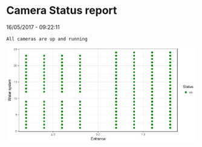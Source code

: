 Camera Status report
================
16/05/2017 - 09:22:11

    All cameras are up and running

![](camreport_files/figure-markdown_github/unnamed-chunk-2-1.png)
